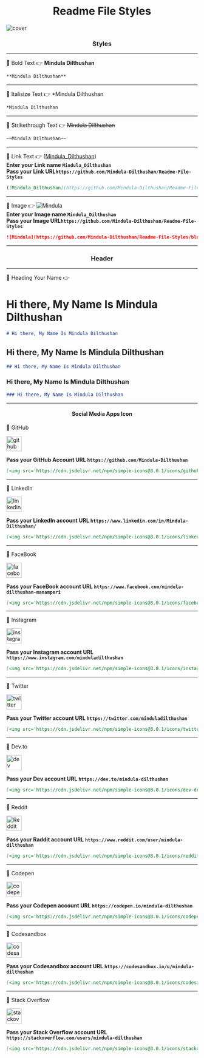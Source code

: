 <h1 align="center">Readme File Styles</h1>

![cover](https://github.com/Mindula-Dilthushan/Readme-File-Styles/blob/master/src/assets/images/Readme-Styles.png)

<h3 align="center">Styles</h3>

***

[//]: # (------------------------------------------------------Bold Text-----------------------------------------------)
📌 Bold Text  👉 **Mindula Dilthushan**                                                                              <br>
```md
**Mindula Dilthushan** 
```

[//]: # (-------------------------------------------------------Seperator----------------------------------------------)
***

[//]: # (-------------------------------------------------Italisize Text-----------------------------------------------)
📌 Italisize Text 👉 *Mindula Dilthushan                                                                             <br>
```md
*Mindula Dilthushan
```

[//]: # (-------------------------------------------------------Seperator----------------------------------------------)
***

[//]: # (------------------------------------------------Strikethrough Text--------------------------------------------)
📌 Strikethrough Text 👉 ~~Mindula Dilthushan~~                                                                      <br>
```md
~~Mindula Dilthushan~~ 
```

[//]: # (-------------------------------------------------------Seperator----------------------------------------------)
***

[//]: # (-------------------------------------------------------Link---------------------------------------------------)
📌 Link Text 👉 ([Mindula_Dilthushan](https://github.com/Mindula-Dilthushan/Readme-File-Styles))                     <br>
**Enter your Link name `Mindula_Dilthushan`**                                                                       <br>
**Pass your Link URL`https://github.com/Mindula-Dilthushan/Readme-File-Styles`**
```md
([Mindula_Dilthushan](https://github.com/Mindula-Dilthushan/Readme-File-Styles))
```

[//]: # (-------------------------------------------------------Seperator----------------------------------------------)
***

[//]: # (-----------------------------------------------------Image----------------------------------------------------)
📌 Image 👉 ![Mindula](https://github.com/Mindula-Dilthushan/Readme-File-Styles/blob/master/src/assets/images/Github.jpg) <br>
**Enter your Image name `Mindula_Dilthushan`**                                                                      <br>
**Pass your Image URL`https://github.com/Mindula-Dilthushan/Readme-File-Styles`**
```md
![Mindula](https://github.com/Mindula-Dilthushan/Readme-File-Styles/blob/master/src/assets/images/Github.jpg)
```

[//]: # (-------------------------------------------------------Seperator----------------------------------------------)
***

<h3 align="center">Header</h3>

***

📌 Heading Your Name 👉

# Hi there, My Name Is Mindula Dilthushan
```md
# Hi there, My Name Is Mindula Dilthushan
```

## Hi there, My Name Is Mindula Dilthushan
```md
## Hi there, My Name Is Mindula Dilthushan
```

### Hi there, My Name Is Mindula Dilthushan
```md
### Hi there, My Name Is Mindula Dilthushan
```

***
<h4 align="center">Social Media Apps Icon</h4>

📌 GitHub <br> 

[<img src='https://cdn.jsdelivr.net/npm/simple-icons@3.0.1/icons/github.svg' alt='github' height='40'>](https://github.com/Mindula-Dilthushan)

**Pass your GitHub Account URL `https://github.com/Mindula-Dilthushan`**
```md
[<img src='https://cdn.jsdelivr.net/npm/simple-icons@3.0.1/icons/github.svg' alt='github' height='40'>](https://github.com/Mindula-Dilthushan) 
```
***

📌 LinkedIn <br>

[<img src='https://cdn.jsdelivr.net/npm/simple-icons@3.0.1/icons/linkedin.svg' alt='linkedin' height='40'>](https://www.linkedin.com/in/Mindula-Dilthushan/)

**Pass your LinkedIn account URL `https://www.linkedin.com/in/Mindula-Dilthushan/`**
```md
[<img src='https://cdn.jsdelivr.net/npm/simple-icons@3.0.1/icons/linkedin.svg' alt='linkedin' height='40'>](https://www.linkedin.com/in/Mindula-Dilthushan/)  
```
***

📌 FaceBook <br>

[<img src='https://cdn.jsdelivr.net/npm/simple-icons@3.0.1/icons/facebook.svg' alt='facebook' height='40'>](https://www.facebook.com/mindula-dilthushan-manamperi)

**Pass your FaceBook account URL `https://www.facebook.com/mindula-dilthushan-manamperi`**
```md
[<img src='https://cdn.jsdelivr.net/npm/simple-icons@3.0.1/icons/facebook.svg' alt='facebook' height='40'>](https://www.facebook.com/mindula-dilthushan-manamperi)  
```
---

📌 Instagram <br>

[<img src='https://cdn.jsdelivr.net/npm/simple-icons@3.0.1/icons/instagram.svg' alt='instagram' height='40'>](https://www.instagram.com/)

**Pass your Instagram account URL `https://www.instagram.com/minduladilthushan`**
```md
[<img src='https://cdn.jsdelivr.net/npm/simple-icons@3.0.1/icons/instagram.svg' alt='instagram' height='40'>](https://www.instagram.com/)
```
---
📌 Twitter <br>

[<img src='https://cdn.jsdelivr.net/npm/simple-icons@3.0.1/icons/twitter.svg' alt='twitter' height='40'>](https://twitter.com/minduladilthushan)

**Pass your Twitter account URL `https://twitter.com/minduladilthushan`**
```md
[<img src='https://cdn.jsdelivr.net/npm/simple-icons@3.0.1/icons/twitter.svg' alt='twitter' height='40'>](https://twitter.com/minduladilthushan)  
```
---
📌 Dev.to <br>

[<img src='https://cdn.jsdelivr.net/npm/simple-icons@3.0.1/icons/dev-dot-to.svg' alt='dev' height='40'>](https://dev.to/mindula-dilthushan)

**Pass your Dev account URL `https://dev.to/mindula-dilthushan`**
```md
[<img src='https://cdn.jsdelivr.net/npm/simple-icons@3.0.1/icons/dev-dot-to.svg' alt='dev' height='40'>](https://dev.to/mindula-dilthushan) 
```
---
📌 Reddit <br>

[<img src='https://cdn.jsdelivr.net/npm/simple-icons@3.0.1/icons/reddit.svg' alt='Reddit' height='40'>](https://www.reddit.com/user/mindula-dilthushan)

**Pass your Raddit account URL `https://www.reddit.com/user/mindula-dilthushan`**
```md
[<img src='https://cdn.jsdelivr.net/npm/simple-icons@3.0.1/icons/reddit.svg' alt='Reddit' height='40'>](https://www.reddit.com/user/mindula-dilthushan) 
```
---
📌 Codepen <br>

[<img src='https://cdn.jsdelivr.net/npm/simple-icons@3.0.1/icons/codepen.svg' alt='codepen' height='40'>](https://codepen.io/mindula-dilthushan)  

**Pass your Codepen account URL `https://codepen.io/mindula-dilthushan`**
```md
[<img src='https://cdn.jsdelivr.net/npm/simple-icons@3.0.1/icons/codepen.svg' alt='codepen' height='40'>](https://codepen.io/mindula-dilthushan)
```
---
📌 Codesandbox <br>

[<img src='https://cdn.jsdelivr.net/npm/simple-icons@3.0.1/icons/codesandbox.svg' alt='codesandbox' height='40'>](https://codesandbox.io/u/mindula-dilthushan)  

**Pass your Codesandbox account URL `https://codesandbox.io/u/mindula-dilthushan`**
```md
[<img src='https://cdn.jsdelivr.net/npm/simple-icons@3.0.1/icons/codesandbox.svg' alt='codesandbox' height='40'>](https://codesandbox.io/u/mindula-dilthushan)  
```
---
📌 Stack Overflow <br>

[<img src='https://cdn.jsdelivr.net/npm/simple-icons@3.0.1/icons/stackoverflow.svg' alt='stackoverflow' height='40'>](https://stackoverflow.com/users/mindula-dilthushan)

**Pass your Stack Overflow account URL `https://stackoverflow.com/users/mindula-dilthushan`**
```md
[<img src='https://cdn.jsdelivr.net/npm/simple-icons@3.0.1/icons/stackoverflow.svg' alt='stackoverflow' height='40'>](https://stackoverflow.com/users/mindula-dilthushan) 
```





